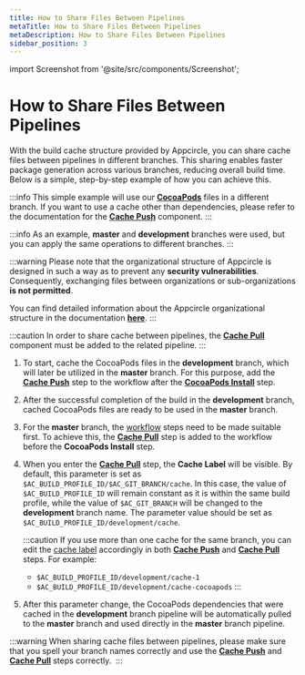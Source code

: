 ```yaml
---
title: How to Share Files Between Pipelines 
metaTitle: How to Share Files Between Pipelines
metaDescription: How to Share Files Between Pipelines
sidebar_position: 3
---
```


import Screenshot from '@site/src/components/Screenshot';

# How to Share Files Between Pipelines

With the build cache structure provided by Appcircle, you can share cache files between pipelines in different branches. This sharing enables faster package generation across various branches, reducing overall build time. Below is a simple, step-by-step example of how you can achieve this.

:::info
This simple example will use our [**CocoaPods**](https://cocoapods.org/) files in a different branch. If you want to use a cache other than dependencies, please refer to the documentation for the [**Cache Push**](./cache-push) component.
:::

:::info
As an example, **master** and **development** branches were used, but you can apply the same operations to different branches.
:::

:::warning
Please note that the organizational structure of Appcircle is designed in such a way as to prevent any **security vulnerabilities**. Consequently, exchanging files between organizations or sub-organizations **is not permitted**.

You can find detailed information about the Appcircle organizational structure in the documentation [**here**](https://docs.appcircle.io/account/my-organization).
:::

:::caution
In order to share cache between pipelines, the [**Cache Pull**](./cache-pull) component must be added to the related pipeline.
:::

1. To start, cache the CocoaPods files in the **development** branch, which will later be utilized in the **master** branch. For this purpose, add the [**Cache Push**](./cache-push) step to the workflow after the [**CocoaPods Install**](https://docs.appcircle.io/workflows/ios-specific-workflow-steps/cocoapods-install) step.

	<Screenshot url='https://cdn.appcircle.io/docs/assets/BE2911-cacheDevelop.png' />

2. After the successful completion of the build in the **development** branch, cached CocoaPods files are ready to be used in the **master** branch.

	<Screenshot url='https://cdn.appcircle.io/docs/assets/BE2911-cacheSuccess.png' />

3. For the **master** branch, the [workflow](../../../workflows/why-to-use-workflows) steps need to be made suitable first. To achieve this, the [**Cache Pull**](./cache-pull) step is added to the workflow before the **CocoaPods Install** step.

	<Screenshot url='https://cdn.appcircle.io/docs/assets/BE2911-cacheMaster.png' />

4. When you enter the [**Cache Pull**](./cache-pull) step, the **Cache Label** will be visible. By default, this parameter is set as `$AC_BUILD_PROFILE_ID/$AC_GIT_BRANCH/cache`. In this case, the value of `$AC_BUILD_PROFILE_ID` will remain constant as it is within the same build profile, while the value of `$AC_GIT_BRANCH` will be changed to the **development** branch name. The parameter value should be set as `$AC_BUILD_PROFILE_ID/development/cache`.

	<Screenshot url='https://cdn.appcircle.io/docs/assets/BE2911-cacheLabel.png' />

	:::caution
	If you use more than one cache for the same branch, you can edit the [cache label](./cache-push/#input-variables) accordingly in both [**Cache Push**](./cache-push) and [**Cache Pull**](./cache-pull) steps. For example:
	- `$AC_BUILD_PROFILE_ID/development/cache-1`
	- `$AC_BUILD_PROFILE_ID/development/cache-cocoapods`
	:::

5. After this parameter change, the CocoaPods dependencies that were cached in the **development** branch pipeline will be automatically pulled to the **master** branch and used directly in the **master** branch pipeline.

  <Screenshot url='https://cdn.appcircle.io/docs/assets/BE2911-pullSuccess.png' />

:::warning
When sharing cache files between pipelines, please make sure that you spell your branch names correctly and use the [**Cache Push**](./cache-push) and [**Cache Pull**](./cache-pull) steps correctly. 
:::
